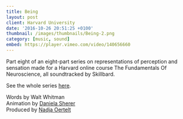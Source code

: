 ```yaml
---
title: Being
layout: post
client: Harvard University
date: '2016-10-26 20:51:25 +0100'
thumbnail: /images/thumbnails/Being-2.png
category: [music, sound]
embed: https://player.vimeo.com/video/140656660
---
```


Part eight of an eight-part series on representations of perception and sensation made for a Harvard online course The Fundamentals Of Neuroscience, all soundtracked by Skillbard.

See the whole series [here](https://vimeo.com/channels/972301).

Words by Walt Whitman  
Animation by [Daniela Sherer](http://www.danielasherer.com/)  
Produced by [Nadja Oertelt](http://nadjaoertelt.com/)
